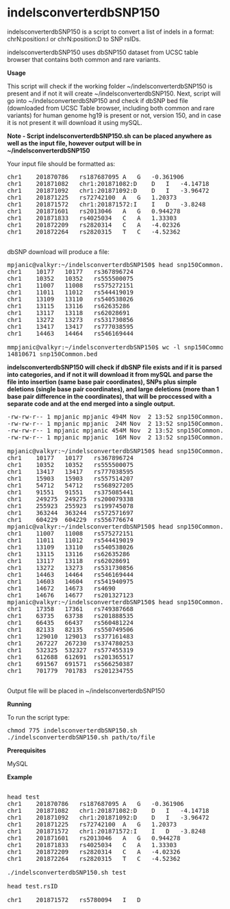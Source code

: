 # indelsconverterdbSNP150


indelsconverterdbSNP150 is a script to convert a list of indels in a format: chrN:position:I or chrN:position:D to SNP rsIDs. 

indelsconverterdbSNP150 uses dbSNP150 dataset from UCSC table browser that contains both common and rare variants.

**Usage**

This script will check if the working folder ~/indelsconverterdbSNP150 is present and if not it will create ~/indelsconverterdbSNP150. Next, script will go into ~/indelsconverterdbSNP150 and check if dbSNP bed file (downloaded from UCSC Table browser, including both common and rare variants) for human genome hg19 is present or not, version 150, and in case it is not present it will download it using mySQL.


**Note - Script indelsconverterdbSNP150.sh can be placed anywhere as well as the input file, however output will be in ~/indelsconverterdbSNP150**

Your input file should be formatted as:

<pre>
chr1	201870786	rs187687095	A	G	-0.361906
chr1	201871082	chr1:201871082:D	D	I	-4.14718
chr1	201871092	chr1:201871092:D	D	I	-3.96472
chr1	201871225	rs72742100	A	G	1.20373
chr1	201871572	chr1:201871572:I	I	D	-3.8248
chr1	201871601	rs2013046	A	G	0.944278
chr1	201871833	rs4025034	C	A	1.33303
chr1	201872209	rs2820314	C	A	-4.02326
chr1	201872264	rs2820315	T	C	-4.52362

</pre>

dbSNP download will produce a file:

<pre>
mpjanic@valkyr:~/indelsconverterdbSNP150$ head snp150Common.bed
chr1	10177	10177	rs367896724
chr1	10352	10352	rs555500075
chr1	11007	11008	rs575272151
chr1	11011	11012	rs544419019
chr1	13109	13110	rs540538026
chr1	13115	13116	rs62635286
chr1	13117	13118	rs62028691
chr1	13272	13273	rs531730856
chr1	13417	13417	rs777038595
chr1	14463	14464	rs546169444

mmpjanic@valkyr:~/indelsconverterdbSNP150$ wc -l snp150Common.bed
14810671 snp150Common.bed
</pre>


**indelsconverterdbSNP150 will check if dbSNP file exists and if it is parsed into categories, and if not it will download it from mySQL and parse the file into insertion (same base pair coordinates), SNPs plus simple deletions (single base pair coordinates), and large deletions (more than 1 base pair difference in the coordinates), that will be proccessed with a separate code and at the end merged into a single output.**

<pre>
-rw-rw-r-- 1 mpjanic mpjanic 494M Nov  2 13:52 snp150Common.bed
-rw-rw-r-- 1 mpjanic mpjanic  24M Nov  2 13:52 snp150Common.bed.insertions
-rw-rw-r-- 1 mpjanic mpjanic 454M Nov  2 13:52 snp150Common.bed.snp.plus.simple.deletions
-rw-rw-r-- 1 mpjanic mpjanic  16M Nov  2 13:52 snp150Common.bed.large.deletions

mpjanic@valkyr:~/indelsconverterdbSNP150$ head snp150Common.bed.insertions
chr1	10177	10177	rs367896724
chr1	10352	10352	rs555500075
chr1	13417	13417	rs777038595
chr1	15903	15903	rs557514207
chr1	54712	54712	rs568927205
chr1	91551	91551	rs375085441
chr1	249275	249275	rs200079338
chr1	255923	255923	rs199745078
chr1	363244	363244	rs572571697
chr1	604229	604229	rs556776674
mpjanic@valkyr:~/indelsconverterdbSNP150$ head snp150Common.bed.snp.plus.simple.deletions
chr1	11007	11008	rs575272151
chr1	11011	11012	rs544419019
chr1	13109	13110	rs540538026
chr1	13115	13116	rs62635286
chr1	13117	13118	rs62028691
chr1	13272	13273	rs531730856
chr1	14463	14464	rs546169444
chr1	14603	14604	rs541940975
chr1	14672	14673	rs4690
chr1	14676	14677	rs201327123
mpjanic@valkyr:~/indelsconverterdbSNP150$ head snp150Common.bed.large.deletions
chr1	17358	17361	rs749387668
chr1	63735	63738	rs201888535
chr1	66435	66437	rs560481224
chr1	82133	82135	rs550749506
chr1	129010	129013	rs377161483
chr1	267227	267230	rs374780253
chr1	532325	532327	rs577455319
chr1	612688	612691	rs201365517
chr1	691567	691571	rs566250387
chr1	701779	701783	rs201234755

</pre>


Output file will be placed in ~/indelsconverterdbSNP150

**Running**

To run the script type:
<pre>
chmod 775 indelsconverterdbSNP150.sh 
./indelsconverterdbSNP150.sh path/to/file
</pre>

**Prerequisites**

MySQL

**Example**

<pre> 
head test
chr1	201870786	rs187687095	A	G	-0.361906
chr1	201871082	chr1:201871082:D	D	I	-4.14718
chr1	201871092	chr1:201871092:D	D	I	-3.96472
chr1	201871225	rs72742100	A	G	1.20373
chr1	201871572	chr1:201871572:I	I	D	-3.8248
chr1	201871601	rs2013046	A	G	0.944278
chr1	201871833	rs4025034	C	A	1.33303
chr1	201872209	rs2820314	C	A	-4.02326
chr1	201872264	rs2820315	T	C	-4.52362

./indelsconverterdbSNP150.sh test

head test.rsID
				
chr1	201871572	rs5780094	I	D
</pre>
